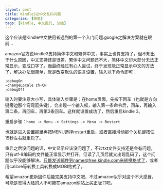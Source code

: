 ```yaml
---
layout: post
title: Kindle3之中文乱码问题
categories: [随笔]
tags: [kindle, 中文乱码, 总结]
---
```

这个应该是Kindle中文使用者遇到的第一个入门问题.google之解决方案就在眼前...

amazon官方说kindle3支持简体中文和繁体中文，事实上也算支持了，但不知出于什么原因，中文支持还是很差，繁体中文问题还不大，简体中文却大部分无法正常显示，变成口字了。而最终经过有心人尝试，终于发现能正常显示中文的方法了，解决办法很简单，就是改变默认的语言设置，输入以下命令即可：

    ;debugOn
    ~changeLocale zh-CN
    ;debugOff

输入时要注意大小写，具体输入步骤是：在home页面，先按下回车（也就是方向键旁边那个弯弯箭头键），会出现一个输入框，输入第一条命令后，回车，再输入第二条，再回车，再第3条回车。这样就设置成功了，然后重启kindle 3。

重启步骤：`home -> Menu -> Settings -> Menu -> Restart`

也就是进入设置那里再按MENU选择restart重启，或者直接滑动那个关机键按住15秒左右就重启了。

重启之后没问题的话，中文显示应该没问题了，不过txt文件支持还是会有问题，只有utf-8编码的文件能正常显示并打开，但读了几页后就又出现乱码了，这个问题似乎没能够解决。只能发送邮件到name@free.kindle.com来转换格式了，或者用calibre等转换工具转换成MOBI格式了。

希望amazon更新固件后能完美支持中文吧，不过amazon似乎对这个不大感冒，可能是觉得大陆的人不可能在amazon网站上买正版书吧。

